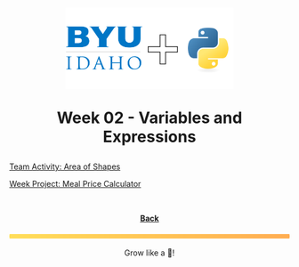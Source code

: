 <h1 align="center">
    <img 
        alt="BYU-Idaho"
        title="BYU-Idaho Logo" 
        src="../.github/assets/logo-py.svg" 
        width="60%"
    />

Week 02 - Variables and Expressions
</h1>

[Team Activity: Area of Shapes](/web-and-computer-programming/cse-110/week-2/team_project_area_of_shapes.py)

[Week Project: Meal Price Calculator](/web-and-computer-programming/cse-110/week-2/meal_price_calculator_final.py)


<br>

<div align="center">

<b>[Back](/web-and-computer-programming\cse-110\README.md)</b>

</div>

<img src="./../../../.github/assets/gradient-bar.svg" width="100%" height="8px"/>
<p align="center">Grow like a 🌳!</p>
